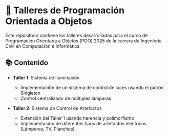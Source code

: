 # 🧩 Talleres de Programación Orientada a Objetos

Este repositorio contiene los talleres desarrollados para el curso de Programación Orientada a Objetos (POO) 2025 de la carrera de Ingeniería Civil en Computación e Informática

## 📚 Contenido

- **Taller 1**: Sistema de Iluminación
  - Implementación de un sistema de control de luces usando el patrón Singleton
  - Control centralizado de múltiples lámparas

- **Taller 2**: Sistema de Control de Artefactos
  - Extensión del Taller 1 usando herencia y polimorfismo
  - Implementación de diferentes tipos de artefactos eléctricos (Lámparas, TV, Planchas)

